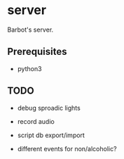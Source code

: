 # server
Barbot's server.

## Prerequisites
* python3

## TODO
* debug sproadic lights

* record audio

* script db export/import

* different events for non/alcoholic?
